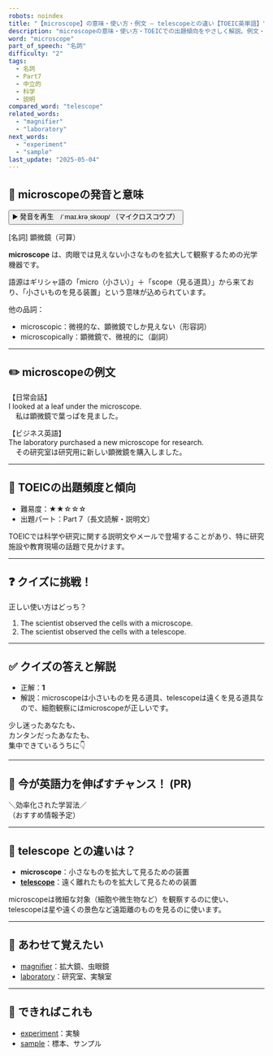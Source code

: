 ```yaml
---
robots: noindex
title: "【microscope】の意味・使い方・例文 ― telescopeとの違い【TOEIC英単語】"
description: "microscopeの意味・使い方・TOEICでの出題傾向をやさしく解説。例文・クイズ付きでtelescopeとの違いもわかりやすく学べます。"
word: "microscope"
part_of_speech: "名詞"
difficulty: "2"
tags:
  - 名詞
  - Part7
  - 中立的
  - 科学
  - 説明
compared_word: "telescope"
related_words:
  - "magnifier"
  - "laboratory"
next_words:
  - "experiment"
  - "sample"
last_update: "2025-05-04"
---
```


## 🔰 microscopeの発音と意味

<button class="play-audio" onclick="playTTS('microscope')">
  <span class="play-audio-main">
    ▶️ 発音を再生　/ˈmaɪ.krəˌskoʊp/
  </span>
  <span class="play-audio-sub">
    （マイクロスコウプ）
  </span>
</button>

[名詞] 顕微鏡（可算）

**microscope** は、肉眼では見えない小さなものを拡大して観察するための光学機器です。

語源はギリシャ語の「micro（小さい）」＋「scope（見る道具）」から来ており、「小さいものを見る装置」という意味が込められています。

他の品詞：  
- microscopic：微視的な、顕微鏡でしか見えない（形容詞）
- microscopically：顕微鏡で、微視的に（副詞）

---

## ✏️ microscopeの例文

【日常会話】  
I looked at a leaf under the microscope.  
　私は顕微鏡で葉っぱを見ました。

【ビジネス英語】  
The laboratory purchased a new microscope for research.  
　その研究室は研究用に新しい顕微鏡を購入しました。

---

## 🎯 TOEICの出題頻度と傾向

- 難易度：★★☆☆☆
- 出題パート：Part 7（長文読解・説明文）

TOEICでは科学や研究に関する説明文やメールで登場することがあり、特に研究施設や教育現場の話題で見かけます。

---

## ❓ クイズに挑戦！

正しい使い方はどっち？

1. The scientist observed the cells with a microscope.  
2. The scientist observed the cells with a telescope.

---

## ✅ クイズの答えと解説

- 正解：**1**
- 解説：microscopeは小さいものを見る道具、telescopeは遠くを見る道具なので、細胞観察にはmicroscopeが正しいです。

少し迷ったあなたも、  
カンタンだったあなたも、  
集中できているうちに👇️

---

## 🚀 今が英語力を伸ばすチャンス！ (PR)

<div class="info-center">
＼効率化された学習法／<br>  
（おすすめ情報予定）
</div>

---

## 🤔  telescope との違いは？

- **microscope**：小さなものを拡大して見るための装置
- **[telescope](/word/telescope)**：遠く離れたものを拡大して見るための装置

microscopeは微細な対象（細胞や微生物など）を観察するのに使い、telescopeは星や遠くの景色など遠距離のものを見るのに使います。

---

## 🧩 あわせて覚えたい

- [magnifier](/word/magnifier)：拡大鏡、虫眼鏡
- [laboratory](/word/laboratory)：研究室、実験室

---

## 📖 できればこれも

- [experiment](/word/experiment)：実験
- [sample](/word/sample)：標本、サンプル

<!-- cvid: aid38_bid40 -->
